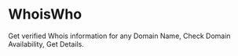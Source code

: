 # WhoisWho
 Get verified Whois information for any Domain Name, Check Domain Availability, Get Details.
